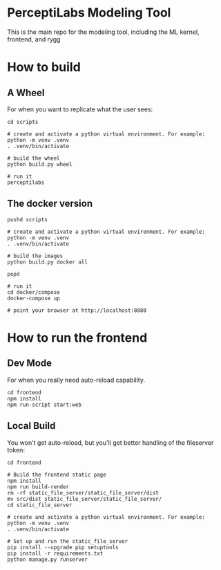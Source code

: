 # PerceptiLabs Modeling Tool

This is the main repo for the modeling tool, including the ML kernel,
frontend, and rygg

# How to build
## A Wheel

For when you want to replicate what the user sees:
```
cd scripts

# create and activate a python virtual environment. For example:
python -m venv .venv
. .venv/bin/activate

# build the wheel
python build.py wheel

# run it
perceptilabs
```

## The docker version

```
pushd scripts

# create and activate a python virtual environment. For example:
python -m venv .venv
. .venv/bin/activate

# build the images
python build.py docker all

popd

# run it
cd docker/compose
docker-compose up

# point your browser at http://localhost:8080
```


# How to run the frontend
## Dev Mode
For when you really need auto-reload capability.

```
cd frontend
npm install
npm run-script start:web
```

## Local Build

You won't get auto-reload, but you'll get better handling of the
fileserver token:

```
cd frontend

# Build the frontend static page
npm install
npm run build-render
rm -rf static_file_server/static_file_server/dist
mv src/dist static_file_server/static_file_server/
cd static_file_server

# create and activate a python virtual environment. For example:
python -m venv .venv
. .venv/bin/activate

# Set up and run the static_file_server
pip install --upgrade pip setuptools
pip install -r requirements.txt
python manage.py runserver
```

